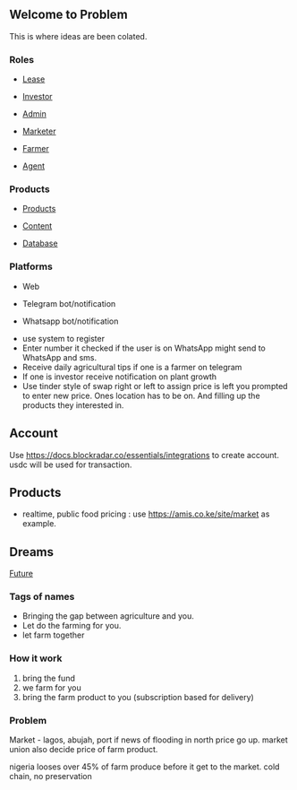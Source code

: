 ## Welcome to Problem 

This is where ideas are been colated.

### Roles

- [Lease](./Lease.md)

- [Investor](./Investor.md)

- [Admin](./Admin.md)

- [Marketer](./Marketer.md)

- [Farmer](./Farmer.md)

- [Agent](./Agent.md)


### Products

- [Products](./Products.md)

- [Content](./Content.md)

- [Database](./Database.md)

### Platforms 

- Web

- Telegram bot/notification

- Whatsapp bot/notification

* use system to register 
* Enter number it checked if the user is on WhatsApp might send to WhatsApp and sms.
* Receive daily agricultural tips if one is a farmer on telegram
* If one is investor receive notification on plant growth
* Use tinder style of swap right or left to assign price is left you prompted to enter new price. Ones location has to be on. And filling up the products they interested in.

## Account

Use https://docs.blockradar.co/essentials/integrations to create account. usdc will be used for transaction. 

## Products

- realtime, public food pricing : use https://amis.co.ke/site/market as example. 


## Dreams

[Future](./Future.md)


### Tags of names

- Bringing the gap between agriculture and you.
- Let do the farming for you.
- let farm together

### How it work
1. bring the fund 
2. we farm for you
3. bring the farm product to you (subscription based for delivery)


### Problem 

Market - lagos, abujah, port
if news of flooding in north price go up. market union also decide price of farm product.

nigeria looses over 45% of farm produce before it get to the market. cold chain, no preservation